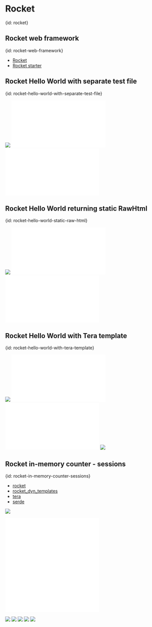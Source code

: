 # Rocket
{id: rocket}

## Rocket web framework
{id: rocket-web-framework}

* [Rocket](https://rocket.rs/)
* [Rocket starter](https://crates.io/crates/rocket-starter)

## Rocket Hello World with separate test file
{id: rocket-hello-world-with-separate-test-file}

![](examples/rocket/hello-world-external-test-file/Cargo.toml)
![](examples/rocket/hello-world-external-test-file/src/main.rs)
![](examples/rocket/hello-world-external-test-file/src/tests.rs)

## Rocket Hello World returning static RawHtml
{id: rocket-hello-world-static-raw-html}

![](examples/rocket/hello-world-html/Cargo.toml)
![](examples/rocket/hello-world-html/src/main.rs)
![](examples/rocket/hello-world-html/src/tests.rs)

## Rocket Hello World with Tera template
{id: rocket-hello-world-with-tera-template}

![](hello-world-tera-template/Cargo.toml)
![](hello-world-tera-template/src/main.rs)
![](hello-world-tera-template/src/tests.rs)
![](hello-world-tera-template/templates/index.html.tera)


## Rocket in-memory counter - sessions
{id: rocket-in-memory-counter-sessions}

* [rocket](https://crates.io/crates/rocket)
* [rocket_dyn_templates](https://crates.io/crates/rocket_dyn_templates)
* [tera](https://crates.io/crates/tera)
* [serde](https://crates.io/crates/serde)

![](examples/rocket/in-memory-counter-with-session/Cargo.toml)

![](examples/rocket/in-memory-counter-with-session/src/main.rs)
![](examples/rocket/in-memory-counter-with-session/src/tests.rs)

![](examples/rocket/in-memory-counter-with-session/Rocket.toml)
![](examples/rocket/in-memory-counter-with-session/templates/404.html.tera)
![](examples/rocket/in-memory-counter-with-session/templates/incl/footer.html.tera)
![](examples/rocket/in-memory-counter-with-session/templates/incl/header.html.tera)
![](examples/rocket/in-memory-counter-with-session/templates/index.html.tera)


